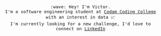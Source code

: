 <p align="center">
	<samp>
		<br>:wave: Hey! I'm Victor.
		<br>I'm a software engineering student at <a href="https://www.codam.nl">Codam Coding College</a> with an interest in data 📈
		<br>I'm currently looking for a new challenge, I'd love to connect on <a href="https://www.linkedin.com/in/victortennekes/">LinkedIn</a>
	</samp>
</p>
